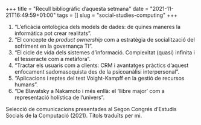 +++
title = "Recull bibliogràfic d’aquesta setmana"
date = "2021-11-21T16:49:59+01:00"
tags = []
slug = "social-studies-computing"
+++

1. “L’eficàcia ontològica dels models de dades: de quines maneres la informàtica pot crear realitats”.
2. “El concepte de *product ownership* com a estratègia de socialització del sofriment en la governança TI”.
3. “El cicle de vida dels sistemes d’informació. Complexitat (quasi) infinita i el tesseracte com a metàfora”.
4. “Tractar els usuaris com a clients: CRM i avantatges pràctics d’aquest enfocament sadomasoquista des de la psicoanàlisi interpersonal”.
5. “Aplicacions i reptes del test Voight-Kampff en la gestió de recursos humans”.
6. “De Blavatsky a Nakamoto i més enllà: el ‘llibre major’ com a representació holística de l’univers”.

Selecció de comunicacions presentades al Segon Congrés d’Estudis Socials de la Computació (2021). Títols traduïts per mi.